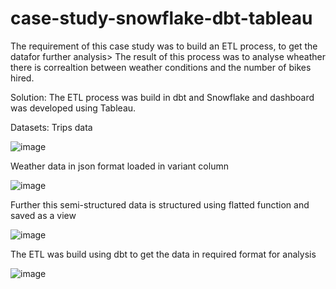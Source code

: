 # case-study-snowflake-dbt-tableau

The requirement of this case study was to build an ETL process, to get the datafor further analysis> The result of this process was to analyse wheather there is correaltion between weather conditions and the number of bikes hired.

Solution: The ETL process was build in dbt and Snowflake and dashboard was developed using Tableau.

Datasets:
Trips data 

![image](https://github.com/mukulsagvekar/case-study-snowflake-dbt-tableau/assets/83829614/4f2a9b0a-c792-4350-bfb7-9e267580766d)

Weather data in json format loaded in variant column

![image](https://github.com/mukulsagvekar/case-study-snowflake-dbt-tableau/assets/83829614/ebcdecf6-1de9-4f5e-9c06-01193a65da71)

Further this semi-structured data is structured using flatted function and saved as a view

![image](https://github.com/mukulsagvekar/case-study-snowflake-dbt-tableau/assets/83829614/ea63a3c5-2c50-421e-ac4e-a91fc22018ed)

The ETL was build using dbt to get the data in required format for analysis

![image](https://github.com/mukulsagvekar/case-study-snowflake-dbt-tableau/assets/83829614/af45817f-34bc-4324-ae33-90364ce55307)


